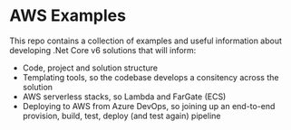 # AWS Examples

This repo contains a collection of examples and useful information about developing .Net Core v6 solutions that will inform:

- Code, project and solution structure
- Templating tools, so the codebase develops a consitency across the solution
- AWS serverless stacks, so Lambda and FarGate (ECS)
- Deploying to AWS from Azure DevOps, so joining up an end-to-end provision, build, test, deploy (and test again) pipeline
